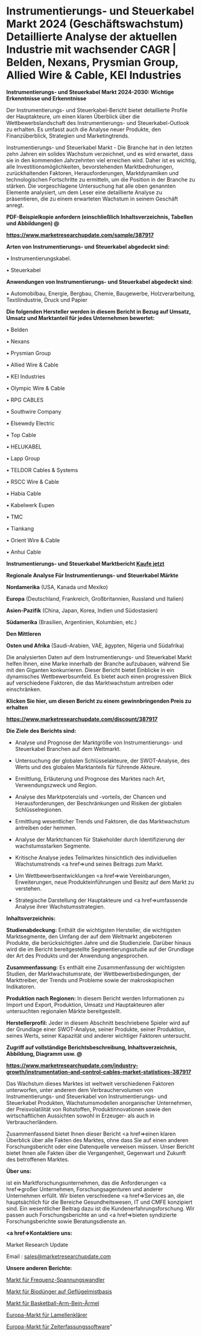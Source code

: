 # Instrumentierungs- und Steuerkabel Markt 2024 (Geschäftswachstum) Detaillierte Analyse der aktuellen Industrie mit wachsender CAGR | Belden, Nexans, Prysmian Group, Allied Wire & Cable, KEI Industries

<strong>Instrumentierungs- und Steuerkabel Markt 2024-2030: Wichtige Erkenntnisse und Erkenntnisse</strong>

Der Instrumentierungs- und Steuerkabel-Bericht bietet detaillierte Profile der Hauptakteure, um einen klaren Überblick über die Wettbewerbslandschaft des Instrumentierungs- und Steuerkabel-Outlook zu erhalten. Es umfasst auch die Analyse neuer Produkte, den Finanzüberblick, Strategien und Marketingtrends.

Instrumentierungs- und Steuerkabel Markt - Die Branche hat in den letzten zehn Jahren ein solides Wachstum verzeichnet, und es wird erwartet, dass sie in den kommenden Jahrzehnten viel erreichen wird. Daher ist es wichtig, alle Investitionsmöglichkeiten, bevorstehenden Marktbedrohungen, zurückhaltenden Faktoren, Herausforderungen, Marktdynamiken und technologischen Fortschritte zu ermitteln, um die Position in der Branche zu stärken. Die vorgeschlagene Untersuchung hat alle oben genannten Elemente analysiert, um dem Leser eine detaillierte Analyse zu präsentieren, die zu einem erwarteten Wachstum in seinem Geschäft anregt.



<strong><b>PDF-Beispielkopie anfordern (einschließlich Inhaltsverzeichnis, Tabellen und Abbildungen) @ </b></strong>

<strong><a href=https://www.marketresearchupdate.com/sample/387917>

<strong>https://www.marketresearchupdate.com/sample/387917</u></a></strong></strong>



<strong>Arten von Instrumentierungs- und Steuerkabel abgedeckt sind:</strong>

• Instrumentierungskabel.

• Steuerkabel



<strong>Anwendungen von Instrumentierungs- und Steuerkabel abgedeckt sind:</strong>

• Automobilbau, Energie, Bergbau, Chemie, Baugewerbe, Holzverarbeitung, Textilindustrie, Druck und Papier



<strong>Die folgenden Hersteller werden in diesem Bericht in Bezug auf Umsatz, Umsatz und Marktanteil für jedes Unternehmen bewertet:</strong>

• Belden

• Nexans

• Prysmian Group

• Allied Wire & Cable

• KEI Industries

• Olympic Wire & Cable

• RPG CABLES

• Southwire Company

• Elsewedy Electric

• Top Cable

• HELUKABEL

• Lapp Group

• TELDOR Cables & Systems

• RSCC Wire & Cable

• Habia Cable

• Kabelwerk Eupen

• TMC

• Tiankang

• Orient Wire & Cable

• Anhui Cable



<strong>Instrumentierungs- und Steuerkabel Marktbericht <a href=https://www.marketresearchupdate.com/buynow/387917>Kaufe jetzt</a></strong>



<strong>Regionale Analyse Für Instrumentierungs- und Steuerkabel Märkte</strong>



<strong>Nordamerika</strong> (USA, Kanada und Mexiko)



<strong>Europa</strong> (Deutschland, Frankreich, Großbritannien, Russland und Italien)



<strong>Asien-Pazifik</strong> (China, Japan, Korea, Indien und Südostasien)



<strong>Südamerika</strong> (Brasilien, Argentinien, Kolumbien, etc.)



<strong>Den Mittleren</strong> 

<strong>Osten und Afrika</strong> (Saudi-Arabien, VAE, ägypten, Nigeria und Südafrika)

Die analysierten Daten auf dem Instrumentierungs- und Steuerkabel Markt helfen Ihnen, eine Marke innerhalb der Branche aufzubauen, während Sie mit den Giganten konkurrieren. Dieser Bericht bietet Einblicke in ein dynamisches Wettbewerbsumfeld. Es bietet auch einen progressiven Blick auf verschiedene Faktoren, die das Marktwachstum antreiben oder einschränken.



<strong>Klicken Sie hier, um diesen Bericht zu einem gewinnbringenden Preis zu erhalten
</strong>

<strong><a href=https://www.marketresearchupdate.com/discount/387917>https://www.marketresearchupdate.com/discount/387917</b></u></strong></a>



<strong>Die Ziele des Berichts sind:</strong>

- Analyse und Prognose der Marktgröße von Instrumentierungs- und Steuerkabel Branchen auf dem Weltmarkt.

- Untersuchung der globalen Schlüsselakteure, der SWOT-Analyse, des Werts und des globalen Marktanteils für führende Akteure.

- Ermittlung, Erläuterung und Prognose des Marktes nach Art, Verwendungszweck und Region.

- Analyse des Marktpotenzials und -vorteils, der Chancen und Herausforderungen, der Beschränkungen und Risiken der globalen Schlüsselregionen.

- Ermittlung wesentlicher Trends und Faktoren, die das Marktwachstum antreiben oder hemmen.

- Analyse der Marktchancen für Stakeholder durch Identifizierung der wachstumsstarken Segmente.

- Kritische Analyse jedes Teilmarktes hinsichtlich des individuellen Wachstumstrends <a href=>und</a> seines Beitrags zum Markt.

- Um Wettbewerbsentwicklungen <a href=>wie</a> Vereinbarungen, Erweiterungen, neue Produkteinführungen und Besitz auf dem Markt zu verstehen.

- Strategische Darstellung der Hauptakteure und <a href=>umfas</a>sende Analyse ihrer Wachstumsstrategien.



<strong>Inhaltsverzeichnis:</strong>



<strong>Studienabdeckung:</strong> Enthält die wichtigsten Hersteller, die wichtigsten Marktsegmente, den Umfang der auf dem Weltmarkt angebotenen Produkte, die berücksichtigten Jahre und die Studienziele. Darüber hinaus wird die im Bericht bereitgestellte Segmentierungsstudie auf der Grundlage der Art des Produkts und der Anwendung angesprochen.



<strong>Zusammenfassung:</strong> Es enthält eine Zusammenfassung der wichtigsten Studien, der Marktwachstumsrate, der Wettbewerbsbedingungen, der Markttreiber, der Trends und Probleme sowie der makroskopischen Indikatoren.



<strong>Produktion nach Regionen:</strong> In diesem Bericht werden Informationen zu Import und Export, Produktion, Umsatz und Hauptakteuren aller untersuchten regionalen Märkte bereitgestellt.



<strong>Herstellerprofil:</strong> Jeder in diesem Abschnitt beschriebene Spieler wird auf der Grundlage einer SWOT-Analyse, seiner Produkte, seiner Produktion, seines Werts, seiner Kapazität und anderer wichtiger Faktoren untersucht.



<strong><b>Zugriff auf vollständige Berichtsbeschreibung, Inhaltsverzeichnis, Abbildung, Diagramm usw. @ </b></strong>

<strong><a href=https://www.marketresearchupdate.com/industry-growth/instrumentation-and-control-cables-market-statistices-387917>https://www.marketresearchupdate.com/industry-growth/instrumentation-and-control-cables-market-statistices-387917</a></strong>

Das Wachstum dieses Marktes ist weltweit verschiedenen Faktoren unterworfen, unter anderem dem Verbrauchervolumen von Instrumentierungs- und Steuerkabel von Instrumentierungs- und Steuerkabel Produkten, Wachstumsmodellen anorganischer Unternehmen, der Preisvolatilität von Rohstoffen, Produktinnovationen sowie den wirtschaftlichen Aussichten sowohl in Erzeuger- als auch in Verbraucherländern.

Zusammenfassend bietet Ihnen dieser Bericht <a href=>einen</a> klaren Überblick über alle Fakten des Marktes, ohne dass Sie auf einen anderen Forschungsbericht oder eine Datenquelle verweisen müssen. Unser Bericht bietet Ihnen alle Fakten über die Vergangenheit, Gegenwart und Zukunft des betroffenen Marktes.



<strong>Über uns:</strong>

 ist ein Marktforschungsunternehmen, das die Anforderungen <a href=>großer</a> Unternehmen, Forschungsagenturen und anderer Unternehmen erfüllt. Wir bieten verschiedene <a href=>Services</a> an, die hauptsächlich für die Bereiche Gesundheitswesen, IT und CMFE konzipiert sind. Ein wesentlicher Beitrag dazu ist die Kundenerfahrungsforschung. Wir passen auch Forschungsberichte an und <a href=>bieten</a> syndizierte Forschungsberichte sowie Beratungsdienste an.



<strong><a href=>Kontaktiere uns:</a></strong>

Market Research Update

Email : sales@marketresearchupdate.com



<strong>Unsere anderen Berichte:</strong>

<a href=https://www.linkedin.com/pulse/frequency-voltage-converter-market-has-huge-growth>Markt für Frequenz-Spannungswandler</a>

<a href=https://www.linkedin.com/pulse/poultry-manure-based-bio-fertilizer-market-research>Markt für Biodünger auf Geflügelmistbasis</a>

<a href=https://www.linkedin.com/pulse/basketball-arm-leg-sleeves-market-sizing-up-anticipating>Markt für Basketball-Arm-Bein-Ärmel</a>

<a href=https://www.linkedin.com/pulse/europe-lamella-clarifiers-market-size-scope>Europa-Markt für Lamellenklärer</a>

<a href=https://www.linkedin.com/pulse/europe-time-tracking-software-market-a6wef/>Europa-Markt für Zeiterfassungssoftware</a>"

